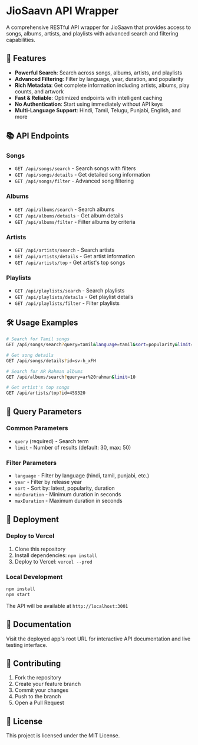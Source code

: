 # JioSaavn API Wrapper

A comprehensive RESTful API wrapper for JioSaavn that provides access to songs, albums, artists, and playlists with advanced search and filtering capabilities.

## 🚀 Features

- **Powerful Search**: Search across songs, albums, artists, and playlists
- **Advanced Filtering**: Filter by language, year, duration, and popularity
- **Rich Metadata**: Get complete information including artists, albums, play counts, and artwork
- **Fast & Reliable**: Optimized endpoints with intelligent caching
- **No Authentication**: Start using immediately without API keys
- **Multi-Language Support**: Hindi, Tamil, Telugu, Punjabi, English, and more

## 📚 API Endpoints

### Songs
- `GET /api/songs/search` - Search songs with filters
- `GET /api/songs/details` - Get detailed song information
- `GET /api/songs/filter` - Advanced song filtering

### Albums
- `GET /api/albums/search` - Search albums
- `GET /api/albums/details` - Get album details
- `GET /api/albums/filter` - Filter albums by criteria

### Artists
- `GET /api/artists/search` - Search artists
- `GET /api/artists/details` - Get artist information
- `GET /api/artists/top` - Get artist's top songs

### Playlists
- `GET /api/playlists/search` - Search playlists
- `GET /api/playlists/details` - Get playlist details
- `GET /api/playlists/filter` - Filter playlists

## 🛠️ Usage Examples

```bash
# Search for Tamil songs
GET /api/songs/search?query=tamil&language=tamil&sort=popularity&limit=20

# Get song details
GET /api/songs/details?id=sv-h_xFH

# Search for AR Rahman albums
GET /api/albums/search?query=ar%20rahman&limit=10

# Get artist's top songs
GET /api/artists/top?id=459320
```

## 📝 Query Parameters

### Common Parameters
- `query` (required) - Search term
- `limit` - Number of results (default: 30, max: 50)

### Filter Parameters
- `language` - Filter by language (hindi, tamil, punjabi, etc.)
- `year` - Filter by release year
- `sort` - Sort by: latest, popularity, duration
- `minDuration` - Minimum duration in seconds
- `maxDuration` - Maximum duration in seconds

## 🚀 Deployment

### Deploy to Vercel

1. Clone this repository
2. Install dependencies: `npm install`
3. Deploy to Vercel: `vercel --prod`

### Local Development

```bash
npm install
npm start
```

The API will be available at `http://localhost:3001`

## 📖 Documentation

Visit the deployed app's root URL for interactive API documentation and live testing interface.

## 🤝 Contributing

1. Fork the repository
2. Create your feature branch
3. Commit your changes
4. Push to the branch
5. Open a Pull Request

## 📄 License

This project is licensed under the MIT License.

